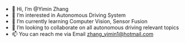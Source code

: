 - 👋 Hi, I’m @Yimin Zhang
- 👀 I’m interested in Autonomous Driving System
- 🌱 I’m currently learning Computer Vision, Sensor Fusion
- 💞️ I’m looking to collaborate on all autonomous driving relevant topics
- 📫 You can reach me via Email zhang_yimin1@hotmail.com

<!---
F95-6XL/F95-6XL is a ✨ special ✨ repository because its `README.md` (this file) appears on your GitHub profile.
You can click the Preview link to take a look at your changes.
--->
